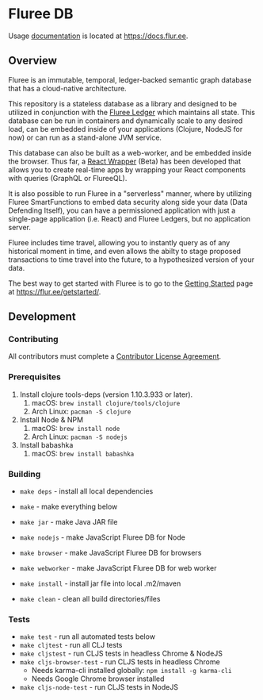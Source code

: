# Fluree DB

Usage [documentation](https://docs.flur.ee) is located at https://docs.flur.ee.

## Overview

Fluree is an immutable, temporal, ledger-backed semantic graph database that has a cloud-native architecture.

This repository is a stateless database as a library and designed to be utilized in conjunction with the
[Fluree Ledger](https://github.com/fluree/ledger) which maintains all state. This database
can be run in containers and dynamically scale to any desired load, can be embedded inside
of your applications (Clojure, NodeJS for now) or can run as a stand-alone JVM service.

This database can also be built as a web-worker, and be embedded inside the browser. Thus
far, a [React Wrapper](https://github.com/fluree/fluree-react) (Beta) has been developed that allows
you to create real-time apps by wrapping your React components with queries (GraphQL or FlureeQL).

It is also possible to run Fluree in a "serverless" manner, where by utilizing Fluree SmartFunctions
to embed data security along side your data (Data Defending Itself), you can have a permissioned
application with just a single-page application (i.e. React) and Fluree Ledgers, but no application server.

Fluree includes time travel, allowing you to instantly query as of any historical moment in time,
and even allows the abilty to stage proposed transactions to time travel into the future, to a hypothesized version
of your data.

The best way to get started with Fluree is to go to the [Getting Started](https://flur.ee/getstarted/) page
at https://flur.ee/getstarted/.

## Development

### Contributing

All contributors must complete a [Contributor License Agreement](https://cla-assistant.io/fluree/).

### Prerequisites

1. Install clojure tools-deps (version 1.10.3.933 or later).
   1. macOS: `brew install clojure/tools/clojure`
   2. Arch Linux: `pacman -S clojure`
2. Install Node & NPM
   1. macOS: `brew install node`
   2. Arch Linux: `pacman -S nodejs`
3. Install babashka
   1. macOS: `brew install babashka`

### Building

* `make deps` - install all local dependencies
* `make` - make everything below
* `make jar` - make Java JAR file
* `make nodejs` - make JavaScript Fluree DB for Node
* `make browser` - make JavaScript Fluree DB for browsers
* `make webworker` - make JavaScript Fluree DB for web worker

* `make install` - install jar file into local .m2/maven
* `make clean` - clean all build directories/files

### Tests

* `make test` - run all automated tests below
* `make cljtest` - run all CLJ tests
* `make cljstest` - run CLJS tests in headless Chrome & NodeJS
* `make cljs-browser-test` - run CLJS tests in headless Chrome
    * Needs karma-cli installed globally: `npm install -g karma-cli`
    * Needs Google Chrome browser installed
* `make cljs-node-test` - run CLJS tests in NodeJS